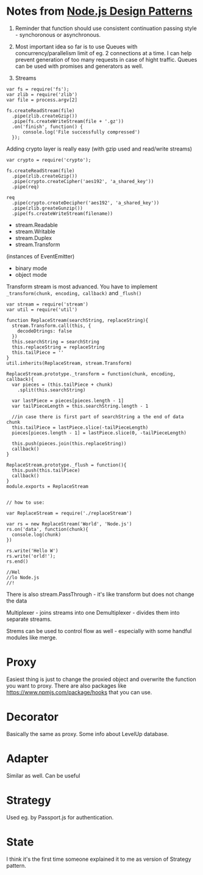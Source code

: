 # Notes from [Node.js Design Patterns](http://www.amazon.com/Node-js-Design-Patterns-Mario-Casciaro/dp/1783287314)

1. Reminder that function should use consistent continuation passing style - synchoronous or asynchronous.

2. Most important idea so far is to use Queues with concurrency/parallelism limit of eg. 2 connections at a time.
I can help prevent generation of too many requests in case of hight traffic.
Queues can be used with promises and generators as well.

3. Streams
```
var fs = require('fs');
var zlib = require('zlib')
var file = process.argv[2]

fs.createReadStream(file)
  .pipe(zlib.createGzip())
  .pipe(fs.createWriteStream(file + '.gz'))
  .on('finish', function() {
      console.log('File successfully compressed')
  });
```

Adding crypto layer is really easy (with gzip used and read/write streams)
```
var crypto = require('crypto');

fs.createReadStream(file)
  .pipe(zlib.createGzip())
  .pipe(crypto.createCipher('aes192', 'a_shared_key'))
  .pipe(req)

req
  .pipe(crypto.createDecipher('aes192', 'a_shared_key'))
  .pipe(zlib.greateGunzip())
  .pipe(fs.createWriteStream(filename))

```

* stream.Readable
* stream.Writable
* stream.Duplex
* stream.Transform

(instances of EventEmitter)

* binary mode
* object mode

Transform stream is most advanced. You have to implement
`_transform(chunk, encoding, callback)` and `_flush()`

```
var stream = require('stream')
var util = require('util')

function ReplaceStream(searchString, replaceString){
  stream.Transform.call(this, {
    decodeDtrings: false
  })
  this.searchString = searchString
  this.replaceString = replaceString
  this.tailPiece = ''
}
util.inherits(ReplaceStream, stream.Transform)

ReplaceStream.prototype._transform = function(chunk, encoding, callback){
  var pieces = (this.tailPiece + chunk)
    .split(this.searchString)

  var lastPiece = pieces[pieces.length - 1]
  var tailPieceLength = this.searchString.length - 1

  //in case there is first part of searchString a the end of data chunk
  this.tailPiece = lastPiece.slice(-tailPieceLength)
  pieces[pieces.length - 1] = lastPiece.slice(0, -tailPieceLength)

  this.push(pieces.join(this.replaceString))
  callback()
}

ReplaceStream.prototype._flush = function(){
  this.push(this.tailPiece)
  callback()
}
module.exports = ReplaceStream


// how to use:

var ReplaceStream = require('./replaceStream')

var rs = new ReplaceStream('World', 'Node.js')
rs.on('data', function(chunk){
  console.log(chunk)
})

rs.write('Hello W')
rs.write('orld!');
rs.end()

//Hel
//lo Node.js
//!

```

There is also stream.PassThrough - it's like transform but does not change the data

Multiplexer - joins streams into one
Demultiplexer - divides them into separate streams.

Strems can be used to control flow as well - especially with some handful modules like merge.


# Proxy
Easiest thing is just to change the proxied object and overwrite the function you want to proxy.
There are also packages like https://www.npmjs.com/package/hooks that you can use.

# Decorator
Basically the same as proxy.
Some info about LevelUp database.

# Adapter
Similar as well. Can be useful

# Strategy
Used eg. by Passport.js for authentication.

# State
I think it's the first time someone explained it to me as version of Strategy pattern.
